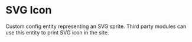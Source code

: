# SVG Icon

Custom config entity representing an SVG sprite. Third party modules can use 
this entity to print SVG icon in the site.
